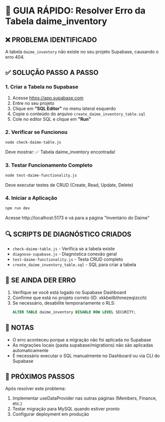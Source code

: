# 🚀 GUIA RÁPIDO: Resolver Erro da Tabela daime_inventory

## ❌ PROBLEMA IDENTIFICADO

A tabela `daime_inventory` não existe no seu projeto Supabase, causando o erro 404.

## ✅ SOLUÇÃO PASSO A PASSO

### 1. Criar a Tabela no Supabase

1. Acesse https://app.supabase.com
2. Entre no seu projeto
3. Clique em **"SQL Editor"** no menu lateral esquerdo
4. Copie o conteúdo do arquivo `create_daime_inventory_table.sql`
5. Cole no editor SQL e clique em **"Run"**

### 2. Verificar se Funcionou

```bash
node check-daime-table.js
```

Deve mostrar: ✅ Tabela daime_inventory encontrada!

### 3. Testar Funcionamento Completo

```bash
node test-daime-functionality.js
```

Deve executar testes de CRUD (Create, Read, Update, Delete)

### 4. Iniciar a Aplicação

```bash
npm run dev
```

Acesse http://localhost:5173 e vá para a página "Inventário do Daime"

## 🔍 SCRIPTS DE DIAGNÓSTICO CRIADOS

- `check-daime-table.js` - Verifica se a tabela existe
- `diagnose-supabase.js` - Diagnóstica conexão geral
- `test-daime-functionality.js` - Testa CRUD completo
- `create_daime_inventory_table.sql` - SQL para criar a tabela

## 🚨 SE AINDA DER ERRO

1. Verifique se você está logado no Supabase Dashboard
2. Confirme que está no projeto correto (ID: xkkbeilbthmezeqizcch)
3. Se necessário, desabilite temporariamente o RLS:
   ```sql
   ALTER TABLE daime_inventory DISABLE ROW LEVEL SECURITY;
   ```

## 📝 NOTAS

- O erro aconteceu porque a migração não foi aplicada no Supabase
- As migrações locais (pasta supabase/migrations) não são aplicadas automaticamente
- É necessário executar o SQL manualmente no Dashboard ou via CLI do Supabase

## 🎯 PRÓXIMOS PASSOS

Após resolver este problema:

1. Implementar useDataProvider nas outras páginas (Members, Finance, etc.)
2. Testar migração para MySQL quando estiver pronto
3. Configurar deployment em produção
